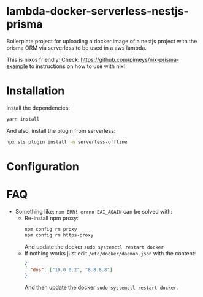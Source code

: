 # lambda-docker-serverless-nestjs-prisma

Boilerplate project for uploading a docker image of a nestjs project with the prisma ORM via serverless to be used in a aws lambda. 

This is nixos friendly! Check: https://github.com/pimeys/nix-prisma-example to instructions on how to use with nix! 

# Installation

Install the dependencies: 

```sh
yarn install
```

And also, install the plugin from serverless:

```sh
npx sls plugin install -n serverless-offline
```

# Configuration

# FAQ

- Something like: `npm ERR! errno EAI_AGAIN` can be solved with:
  - Re-install npm proxy:
    ```sh
    npm config rm proxy
    npm config rm https-proxy
    ```
    And update the docker `sudo systemctl restart docker `
  - If nothing works just edit `/etc/docker/daemon.json` with the content:
    ```json
    {
      "dns": ["10.0.0.2", "8.8.8.8"]
    }
    ```
    And then update the docker `sudo systemctl restart docker`.
